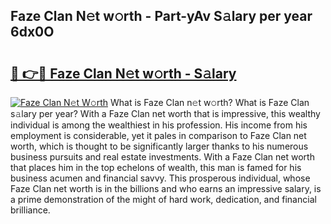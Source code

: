 ## Faze Clan N𝚎t w𝚘rth - Part-yAv S𝚊lary per year 6dx0O

# <h2><a href="http://gc1qnzz.nevu.top/?p=Faze+Clan">🔗 👉🔴 Faze Clan N𝚎t w𝚘rth - S𝚊lary</a></h2>

[![Faze Clan N𝚎t W𝚘rth](https://i.imgur.com/Oavwk0R.jpeg)](http://gc1qnzz.nevu.top/?p=Faze+Clan)
What is Faze Clan n𝚎t w𝚘rth? What is Faze Clan s𝚊lary per year?
With a Faze Clan net worth that is impressive, this wealthy individual is among the wealthiest in his profession. His income from his employment is considerable, yet it pales in comparison to Faze Clan net worth, which is thought to be significantly larger thanks to his numerous business pursuits and real estate investments. With a Faze Clan net worth that places him in the top echelons of wealth, this man is famed for his business acumen and financial savvy. This prosperous individual, whose Faze Clan net worth is in the billions and who earns an impressive salary, is a prime demonstration of the might of hard work, dedication, and financial brilliance.

